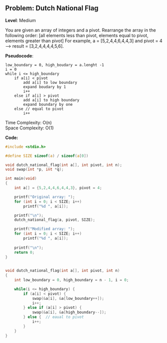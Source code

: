 ## Problem: Dutch National Flag

**Level**: Medium

You are given an array of integers and a pivot. Rearrange the array in the
following order:
[all elements less than pivot, elements equal to pivot, elements greater than pivot]
For example,
a = [5,2,4,4,6,4,4,3] and pivot = 4 --> result = [3,2,4,4,4,4,5,6].


**Pseudocode**:
```
low_boundary = 0, high_boudary = a.lenght -1
i = 0
while i <= high_boundary
    if a[i] < pivot
        add a[i] to low boundary
        expand boudary by 1
        i++
    else if a[i] > pivot
        add a[i] to high boundary
        expand boundary by one
    else // equal to pivot
        i++
```

Time Complexity: O(n)  
Space Complexity: O(1)

**Code:**
```c
#include <stdio.h>

#define SIZE sizeof(a) / sizeof(a[0])

void dutch_national_flag(int a[], int pivot, int n);
void swap(int *p, int *q);

int main(void)
{
    int a[] = {5,2,4,4,6,4,4,3}, pivot = 4;

    printf("Original array: ");
    for (int i = 0; i < SIZE; i++)
        printf("%d ", a[i]);

    printf("\n");
    dutch_national_flag(a, pivot, SIZE);

    printf("Modified array: ");
    for (int i = 0; i < SIZE; i++)
        printf("%d ", a[i]);
    
    printf("\n");
    return 0;
}
    

void dutch_national_flag(int a[], int pivot, int n)
{
    int low_boundary = 0, high_boundary = n - 1, i = 0;

    while(i <= high_boundary) {
        if (a[i] < pivot) {
            swap(&a[i], &a[low_boundary++]);
            i++;
        } else if (a[i] > pivot) {
            swap(&a[i], &a[high_boundary--]);
        } else {  // eaual to pivot
            i++;
        }
    }
}
```